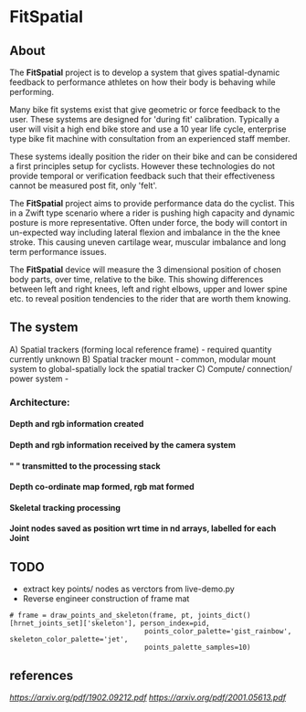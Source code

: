 # FitSpatial

## About

The **FitSpatial** project is to develop a system that gives spatial-dynamic feedback to performance athletes on how their body is behaving while performing.

Many bike fit systems exist that give geometric or force feedback to the user. These systems are designed for 'during fit' calibration. Typically a user will visit a high end bike store and use a 10 year life cycle, enterprise type bike fit machine with consultation from an experienced staff member.

These systems ideally position the rider on their bike and can be considered a first principles setup for cyclists. However these technologies do not provide temporal or verification feedback such that their effectiveness cannot be measured post fit, only 'felt'.

The **FitSpatial** project aims to provide performance data do the cyclist. This in a Zwift type scenario where a rider is pushing high capacity and dynamic posture is more representative. Often under force, the body will contort in un-expected way including lateral flexion and imbalance in the the knee stroke. This causing uneven cartilage wear, muscular imbalance and long term performance issues.

The **FitSpatial** device will measure the 3 dimensional position of chosen body parts, over time, relative to the bike. This showing differences between left and right knees, left and right elbows, upper and lower spine etc. to reveal position tendencies to the rider that are worth them knowing.

## The system

A) Spatial trackers (forming local reference frame) - required quantity currently unknown
B) Spatial tracker mount - common, modular mount system to global-spatially lock the spatial tracker
C) Compute/ connection/ power system -


### Architecture:

#### Depth and rgb information created
#### Depth and rgb information received by the camera system
#### "                        " transmitted to the processing stack
#### Depth co-ordinate map formed, rgb mat formed
#### Skeletal tracking processing
#### Joint nodes saved as position wrt time in nd arrays, labelled for each Joint
####

## TODO

+ extract key points/ nodes as verctors from live-demo.py
+ Reverse engineer construction of frame mat

~~~~{.python}
# frame = draw_points_and_skeleton(frame, pt, joints_dict()[hrnet_joints_set]['skeleton'], person_index=pid,
                                 points_color_palette='gist_rainbow', skeleton_color_palette='jet',
                                 points_palette_samples=10)
~~~~

## references
*https://arxiv.org/pdf/1902.09212.pdf*
*https://arxiv.org/pdf/2001.05613.pdf*
